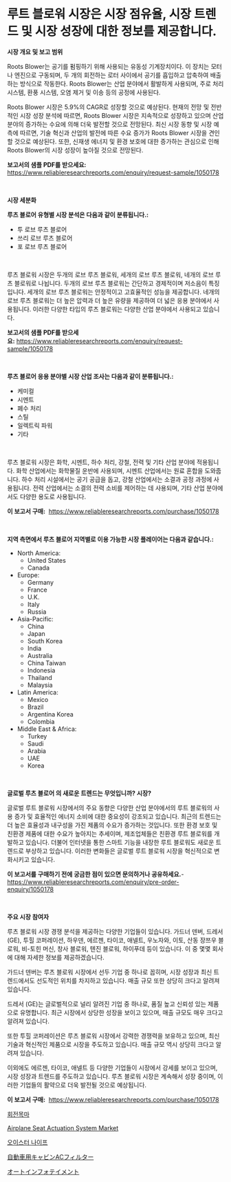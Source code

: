 <p><h1>루트 블로워 시장은 시장 점유율, 시장 트렌드 및 시장 성장에 대한 정보를 제공합니다.</h1></p><p><strong>시장 개요 및 보고 범위</strong></p>
<p><p>Roots Blower는 공기를 펌핑하기 위해 사용되는 유동성 기계장치이다. 이 장치는 모터나 엔진으로 구동되며, 두 개의 회전하는 로터 사이에서 공기를 흡입하고 압축하여 배출하는 방식으로 작동한다. Roots Blower는 산업 분야에서 활발하게 사용되며, 주로 처리 시스템, 환풍 시스템, 오염 제거 및 이송 등의 공정에 사용된다.</p><p>Roots Blower 시장은 5.9%의 CAGR로 성장할 것으로 예상된다. 현재의 전망 및 전반적인 시장 성장 분석에 따르면, Roots Blower 시장은 지속적으로 성장하고 있으며 산업 분야의 증가하는 수요에 의해 더욱 발전할 것으로 전망된다. 최신 시장 동향 및 시장 예측에 따르면, 기술 혁신과 산업의 발전에 따른 수요 증가가 Roots Blower 시장을 견인할 것으로 예상된다. 또한, 신재생 에너지 및 환경 보호에 대한 증가하는 관심으로 인해 Roots Blower의 시장 성장이 높아질 것으로 전망된다.</p></p>
<p><strong>보고서의 샘플 PDF를 받으세요:</strong> <a href="https://www.reliableresearchreports.com/enquiry/request-sample/1050178">https://www.reliableresearchreports.com/enquiry/request-sample/1050178</a></p>
<p>&nbsp;</p>
<p><strong>시장 세분화</strong></p>
<p><strong>루츠 블로어 유형별 시장 분석은 다음과 같이 분류됩니다.:</strong></p>
<p><ul><li>투 로브 루츠 블로어</li><li>쓰리 로브 루츠 블로어</li><li>포 로브 루츠 블로어</li></ul></p>
<p>&nbsp;</p>
<p><p>루츠 블로워 시장은 두개의 로브 루츠 블로워, 세개의 로브 루츠 블로워, 네개의 로브 루츠 블로워로 나뉩니다. 두개의 로브 루츠 블로워는 간단하고 경제적이며 저소음이 특징입니다. 세개의 로브 루츠 블로워는 안정적이고 고효율적인 성능을 제공합니다. 네개의 로브 루츠 블로워는 더 높은 압력과 더 높은 유량을 제공하여 더 넓은 응용 분야에서 사용됩니다. 이러한 다양한 타입의 루츠 블로워는 다양한 산업 분야에서 사용되고 있습니다.</p></p>
<p><strong>보고서의 샘플 PDF를 받으세요:</strong>&nbsp;<a href="https://www.reliableresearchreports.com/enquiry/request-sample/1050178">https://www.reliableresearchreports.com/enquiry/request-sample/1050178</a></p>
<p>&nbsp;</p>
<p><strong> 루츠 블로어 응용 분야별 시장 산업 조사는 다음과 같이 분류됩니다.:</strong></p>
<p><ul><li>케미컬</li><li>시멘트</li><li>폐수 처리</li><li>스틸</li><li>일렉트릭 파워</li><li>기타</li></ul></p>
<p>&nbsp;</p>
<p><p>루츠 블로워 시장은 화학, 시멘트, 하수 처리, 강철, 전력 및 기타 산업 분야에 적용됩니다. 화학 산업에서는 화학물질 운반에 사용되며, 시멘트 산업에서는 원료 혼합을 도와줍니다. 하수 처리 시설에서는 공기 공급을 돕고, 강철 산업에서는 소결과 공정 과정에 사용됩니다. 전력 산업에서는 소결의 전력 소비를 제어하는 데 사용되며, 기타 산업 분야에서도 다양한 용도로 사용됩니다.</p></p>
<p><strong>이 보고서 구매:</strong>&nbsp; <a href="https://www.reliableresearchreports.com/purchase/1050178">https://www.reliableresearchreports.com/purchase/1050178</a></p>
<p>&nbsp;</p>
<p><strong>지역 측면에서 루츠 블로어 지역별로 이용 가능한 시장 플레이어는 다음과 같습니다.:</strong></p>
<p><ul>
    <li>
        North America:
        <ul>
            <li>United States</li>
            <li>Canada</li>
        </ul>
    </li>
    <li>
        Europe:
        <ul>
            <li>Germany</li>
            <li>France</li>
            <li>U.K.</li>
            <li>Italy</li>
            <li>Russia</li>
        </ul>
    </li>
    <li>
        Asia-Pacific:
        <ul>
            <li>China</li>
            <li>Japan</li>
            <li>South Korea</li>
            <li>India</li>
            <li>Australia</li>
            <li>China Taiwan</li>
            <li>Indonesia</li>
            <li>Thailand</li>
            <li>Malaysia</li>
        </ul>
    </li>
    <li>
        Latin America:
        <ul>
            <li>Mexico</li>
            <li>Brazil</li>
            <li>Argentina Korea</li>
            <li>Colombia</li>
        </ul>
    </li>
    <li>
        Middle East & Africa:
        <ul>
            <li>Turkey</li>
            <li>Saudi</li>
            <li>Arabia</li>
            <li>UAE</li>
            <li>Korea</li>
        </ul>
    </li>
    </ul></p>
<p>&nbsp;</p>
<p><strong>글로벌 루츠 블로어 의 새로운 트렌드는 무엇입니까? 시장?</strong></p>
<p><p>글로벌 루트 블로워 시장에서의 주요 동향은 다양한 산업 분야에서의 루트 블로워의 사용 증가 및 효율적인 에너지 소비에 대한 중요성이 강조되고 있습니다. 최근의 트렌드는 더 높은 효율성과 내구성을 가진 제품의 수요가 증가하는 것입니다. 또한 환경 보호 및 친환경 제품에 대한 수요가 높아지는 추세이며, 제조업체들은 친환경 루트 블로워를 개발하고 있습니다. 더불어 인터넷을 통한 스마트 기능을 내장한 루트 블로워도 새로운 트렌드로 부상하고 있습니다. 이러한 변화들은 글로벌 루트 블로워 시장을 혁신적으로 변화시키고 있습니다.</p></p>
<p><strong>이 보고서를 구매하기 전에 궁금한 점이 있으면 문의하거나 공유하세요.</strong>- <a href="https://www.reliableresearchreports.com/enquiry/pre-order-enquiry/1050178">https://www.reliableresearchreports.com/enquiry/pre-order-enquiry/1050178</a></p>
<p>&nbsp;</p>
<p><strong>주요 시장 참여자</strong></p>
<p><p>루츠 블로워 시장 경쟁 분석을 제공하는 다양한 기업들이 있습니다. 가드너 덴버, 드레서 (GE), 투힐 코퍼레이션, 하우덴, 에르젠, 타이코, 애넬트, 우노자와, 이토, 산동 장쯔우 블로워, 비-토힌 머신, 창사 블로워, 톈진 블로워, 하이푸데 등이 있습니다. 이 중 몇몇 회사에 대해 자세한 정보를 제공하겠습니다.</p><p>가드너 덴버는 루츠 블로워 시장에서 선두 기업 중 하나로 꼽히며, 시장 성장과 최신 트렌드에서도 선도적인 위치를 차지하고 있습니다. 매출 규모 또한 상당히 크다고 알려져 있습니다.</p><p>드레서 (GE)는 글로벌적으로 널리 알려진 기업 중 하나로, 품질 높고 신뢰성 있는 제품으로 유명합니다. 최근 시장에서 상당한 성장을 보이고 있으며, 매출 규모도 매우 크다고 알려져 있습니다.</p><p>또한 투힐 코퍼레이션은 루츠 블로워 시장에서 강력한 경쟁력을 보유하고 있으며, 최신 기술과 혁신적인 제품으로 시장을 주도하고 있습니다. 매출 규모 역시 상당히 크다고 알려져 있습니다.</p><p>이외에도 에르젠, 타이코, 애넬트 등 다양한 기업들이 시장에서 강세를 보이고 있으며, 시장 성장과 트렌드를 주도하고 있습니다. 루츠 블로워 시장은 계속해서 성장 중이며, 이러한 기업들의 활약으로 더욱 발전될 것으로 예상됩니다.</p></p>
<p><strong>이 보고서 구매:</strong>&nbsp;&nbsp;<a href="https://www.reliableresearchreports.com/purchase/1050178">https://www.reliableresearchreports.com/purchase/1050178</a></p>
<p><p><a href="https://medium.com/@mamdouh_alnadi/%EC%BA%90%EB%9F%AC%EC%85%80-%EC%8B%9C%EC%9E%A5-%EC%A0%84%EB%A7%9D-%EC%82%B0%EC%97%85-%EA%B0%9C%EC%9A%94-%EB%B0%8F-%EC%98%88%EC%B8%A1-2024%EB%85%84%EB%B6%80%ED%84%B0-2031%EB%85%84-2b3a27c1b6a1">회전목마</a></p><p><a href="https://github.com/Glendatilghmankmgz0rbhwpy/Market-Research-Report-List-1/blob/main/airplane-seat-actuation-system-market.md">Airplane Seat Actuation System Market</a></p><p><a href="https://medium.com/@goicoevgovidph/%EC%A1%B0%EA%B0%9C-%EC%B9%BC-%EC%8B%9C%EC%9E%A5-%EA%B2%BD%EC%9F%81-%EB%B6%84%EC%84%9D-%EC%8B%9C%EC%9E%A5-%EB%8F%99%ED%96%A5-%EB%B0%8F-2031%EB%85%84%EA%B9%8C%EC%A7%80%EC%9D%98-%EC%98%88%EC%B8%A1-8bad60f6bece">오이스터 나이프</a></p><p><a href="https://medium.com/@lily-u-genius/%E8%87%AA%E5%8B%95%E8%BB%8A%E3%82%AD%E3%83%A3%E3%83%93%E3%83%B3ac%E3%83%95%E3%82%A3%E3%83%AB%E3%82%BF%E3%83%BC%E5%B8%82%E5%A0%B4%E3%81%AE%E3%83%88%E3%83%AC%E3%83%B3%E3%83%89%E3%81%A8%E5%B8%82%E5%A0%B4%E5%88%86%E6%9E%90%E3%81%AF-2024%E5%B9%B4%E3%81%8B%E3%82%892031%E5%B9%B4%E3%81%BE%E3%81%A7%E3%81%AE%E6%9C%9F%E9%96%93%E3%81%AB%E4%BA%88%E6%B8%AC%E3%81%95%E3%82%8C%E3%81%A6%E3%81%84%E3%81%BE%E3%81%99-3cad3c48f377">自動車用キャビンACフィルター</a></p><p><a href="https://medium.com/@lily-u-genius/%E6%AC%A1%E3%81%AE%E6%96%87%E7%AB%A0%E3%82%92%E6%97%A5%E6%9C%AC%E8%AA%9E%E3%81%AB%E7%BF%BB%E8%A8%B3%E3%81%97%E3%81%BE%E3%81%99-%E8%87%AA%E5%8B%95%E8%BB%8A%E3%82%A4%E3%83%B3%E3%83%95%E3%82%A9%E3%83%86%E3%82%A4%E3%83%A1%E3%83%B3%E3%83%88%E5%B8%82%E5%A0%B4%E3%81%AE%E3%82%A4%E3%83%B3%E3%82%B5%E3%82%A4%E3%83%88-%E5%B8%82%E5%A0%B4%E5%8B%95%E5%90%91-%E6%88%90%E9%95%B7-2024%E5%B9%B4%E3%81%8B%E3%82%892031%E5%B9%B4%E3%81%BE%E3%81%A7%E3%81%AE%E4%BA%88%E6%B8%AC-a4531c64ebb9">オートインフォテイメント</a></p></p>
